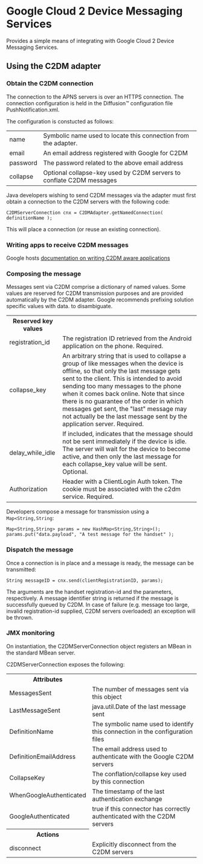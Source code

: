 # Google Cloud 2 Device Messaging Services

Provides a simple means of integrating with Google Cloud 2 Device Messaging Services.

## Using the C2DM adapter

### Obtain the C2DM connection
The connection to the APNS servers is over an HTTPS connection. The connection configuration
is held in the Diffusion™ configuration file PushNotification.xml.
   
The configuration is constucted as follows:

<table>
  <tr>
    <td>name</td>
    <td>Symbolic name used to locate this connection from the adapter.</td>
  </tr>
  <tr>
    <td>email</td>
    <td>An email address registered with Google for C2DM</td>
  </tr>
  <tr>
    <td>password</td>
    <td>The password related to the above email address</td>
  </tr>
  <tr>
    <td>collapse</td>
    <td>Optional collapse-key used by C2DM servers to conflate C2DM messages</td>
  </tr>
</table>

Java developers wishing to send C2DM messages via the adapter must first obtain a connection
to the C2DM servers with the following code:

    C2DMServerConnection cnx = C2DMAdapter.getNamedConnection( definitionName );

This will place a connection (or reuse an existing connection).
  
### Writing apps to receive C2DM messages

Google hosts [documentation on writing C2DM aware applications](http://code.google.com/android/c2dm/#writing_apps)
   
### Composing the message

Messages sent via C2DM comprise a dictionary of named values. Some values are reserved for
C2DM transmission purposes and are provided automatically by the C2DM adapter. Google
recommends prefixing solution specific values with data. to disambiguate.
   
<table>
  <tr>
    <th>Reserved key values</th>
  </tr>
  <tr>
    <td>registration_id</td>
    <td>The registration ID retrieved from the Android application on the phone. Required.</td>
  </tr>
  <tr>
    <td>collapse_key</td>
    <td>An arbitrary string that is used to collapse a group of like messages when the device is
    offline, so that only the last message gets sent to the client. This is intended to avoid
    sending too many messages to the phone when it comes back online. Note that since there is no
    guarantee of the order in which messages get sent, the "last" message may not actually be the
    last message sent by the application server. Required.</td>
  </tr>
  <tr>
    <td>delay_while_idle</td>
    <td>If included, indicates that the message should not be sent immediately if the device is
    idle. The server will wait for the device to become active, and then only the last message
    for each collapse_key value will be sent. Optional.</td>
  </tr>
  <tr>
    <td>Authorization</td>
    <td>Header with a ClientLogin Auth token. The cookie must be associated with the c2dm
    service. Required.</td>
  </tr>
</table>

Developers compose a message for transmission using a `Map<String,String`:
  
    Map<String,String> params = new HashMap<String,String>();
    params.put("data.payload", "A test message for the handset" );

### Dispatch the message

Once a connection is in place and a message is ready, the message can be transmitted:

    String messageID = cnx.send(clientRegistrationID, params);
    
The arguments are the handset registration-id and the parameters, respectively. A
message identifier string is returned if the message is successfully queued by C2DM.
In case of failure (e.g. message too large, invalid registration-id supplied, C2DM servers
overloaded) an exception will be thrown.

### JMX monitoring

On instantiation, the C2DMServerConnection object registers an MBean in the standard MBean server.

C2DMServerConnection exposes the following:

<table>
  <tr>
    <th>Attributes</th>
  </tr>
  <tr>
    <td>MessagesSent</td>
    <td>The number of messages sent via this object</td>
  </tr>
  <tr>
    <td>LastMessageSent</td>
    <td>java.util.Date of the last message sent</td>
  </tr>
  <tr>
    <td>DefinitionName</td>
    <td>The symbolic name used to identify this connection in the configuration files</td>
  </tr>
  <tr>
    <td>DefinitionEmailAddress</td>
    <td>The email address used to authenticate with the Google C2DM servers</td>
  </tr>
  <tr>
    <td>CollapseKey</td>
    <td>The conflation/collapse key used by this connection</td>
  </tr>
  <tr>
    <td>WhenGoogleAuthenticated</td>
    <td>The timestamp of the last authentication exchange</td>
  </tr>
  <tr>
    <td>GoogleAuthenticated</td>
    <td>true if this connector has correctly authenticated with the C2DM servers</td>
  </tr>
  <tr>
   <th>Actions</th>
  </tr>
  <tr>
    <td>disconnect</td>
    <td>Explicitly disconnect from the C2DM servers</td>
  </tr>
</table>
